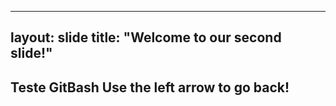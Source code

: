 
---
layout: slide
title: "Welcome to our second slide!"
---
**Teste GitBash**
Use the left arrow to go back!
---
